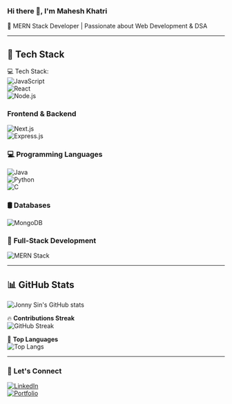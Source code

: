 ### Hi there 👋, I'm Mahesh Khatri 
🚀 MERN Stack Developer | Passionate about Web Development & DSA  

---

## 🚀 Tech Stack  
💻 Tech Stack:  
![JavaScript](https://img.shields.io/badge/JavaScript-F7DF1E?style=flat&logo=javascript&logoColor=black)  
![React](https://img.shields.io/badge/React-61DAFB?style=flat&logo=react&logoColor=black)  
![Node.js](https://img.shields.io/badge/Node.js-339933?style=flat&logo=node.js&logoColor=white)  


### **Frontend & Backend**  
![Next.js](https://img.shields.io/badge/Next.js-000000?style=flat&logo=next.js&logoColor=white)  
![Express.js](https://img.shields.io/badge/Express.js-404D59?style=flat&logo=express&logoColor=white)  

### 💻 **Programming Languages**  
![Java](https://img.shields.io/badge/Java-007396?style=flat&logo=java&logoColor=white)  
![Python](https://img.shields.io/badge/Python-3776AB?style=flat&logo=python&logoColor=white)  
![C](https://img.shields.io/badge/C-00599C?style=flat&logo=c&logoColor=white)  

### 🛢 **Databases**  
![MongoDB](https://img.shields.io/badge/MongoDB-47A248?style=flat&logo=mongodb&logoColor=white)  

### 🚀 **Full-Stack Development**  
![MERN Stack](https://img.shields.io/badge/MERN-3C873A?style=flat&logo=mongodb&logoColor=white)  

---

## 📊 GitHub Stats  
![Jonny Sin's GitHub stats](https://github-readme-stats.vercel.app/api?username=your-username&show_icons=true&theme=radical)  

🔥 **Contributions Streak**  
![GitHub Streak](https://github-readme-streak-stats.herokuapp.com/?user=your-username&theme=dark)  

🚀 **Top Languages**  
![Top Langs](https://github-readme-stats.vercel.app/api/top-langs/?username=your-username&layout=compact&theme=tokyonight)  

---

### 🔗 **Let's Connect**  
[![LinkedIn](https://img.shields.io/badge/LinkedIn-0077B5?style=flat&logo=linkedin&logoColor=white)](https://www.linkedin.com/in/your-profile)  
[![Portfolio](https://img.shields.io/badge/Portfolio-%23000000.svg?style=flat&logo=firefox&logoColor=white)](https://yourportfolio.com)  
